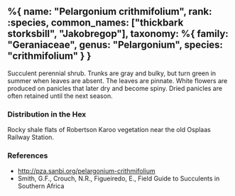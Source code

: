 %{
    name: "Pelargonium crithmifolium",
    rank: :species,
    common_names: ["thickbark storksbill", "Jakobregop"],
    taxonomy: %{
        family: "Geraniaceae",
        genus: "Pelargonium",
        species: "crithmifolium"
    }
}
---

Succulent perennial shrub. Trunks are gray and bulky, but turn green in summer when leaves are absent. The leaves are pinnate. White flowers are produced on panicles that later dry and become spiny. Dried panicles are often retained until the next season.

<!-- read more -->

### Distribution in the Hex

Rocky shale flats of Robertson Karoo vegetation near the old Osplaas Railway Station.

### References

* http://pza.sanbi.org/pelargonium-crithmifolium
* Smith, G.F., Crouch, N.R., Figueiredo, E., Field Guide to Succulents in Southern Africa